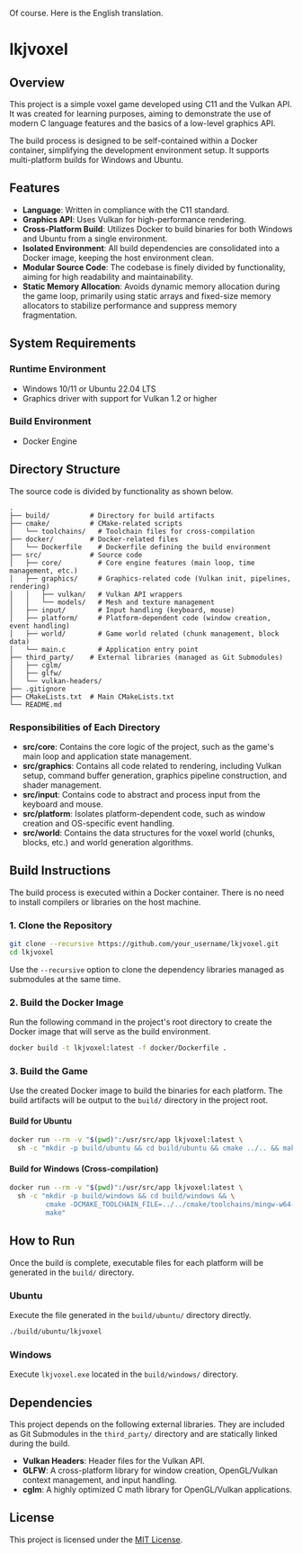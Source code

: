 Of course. Here is the English translation.

# lkjvoxel

## Overview

This project is a simple voxel game developed using C11 and the Vulkan API. It was created for learning purposes, aiming to demonstrate the use of modern C language features and the basics of a low-level graphics API.

The build process is designed to be self-contained within a Docker container, simplifying the development environment setup. It supports multi-platform builds for Windows and Ubuntu.

## Features

  * **Language**: Written in compliance with the C11 standard.
  * **Graphics API**: Uses Vulkan for high-performance rendering.
  * **Cross-Platform Build**: Utilizes Docker to build binaries for both Windows and Ubuntu from a single environment.
  * **Isolated Environment**: All build dependencies are consolidated into a Docker image, keeping the host environment clean.
  * **Modular Source Code**: The codebase is finely divided by functionality, aiming for high readability and maintainability.
  * **Static Memory Allocation**: Avoids dynamic memory allocation during the game loop, primarily using static arrays and fixed-size memory allocators to stabilize performance and suppress memory fragmentation.

## System Requirements

### Runtime Environment

  * Windows 10/11 or Ubuntu 22.04 LTS
  * Graphics driver with support for Vulkan 1.2 or higher

### Build Environment

  * Docker Engine

## Directory Structure

The source code is divided by functionality as shown below.

```
.
├── build/          # Directory for build artifacts
├── cmake/          # CMake-related scripts
│   └── toolchains/   # Toolchain files for cross-compilation
├── docker/         # Docker-related files
│   └── Dockerfile    # Dockerfile defining the build environment
├── src/            # Source code
│   ├── core/         # Core engine features (main loop, time management, etc.)
│   ├── graphics/     # Graphics-related code (Vulkan init, pipelines, rendering)
│   │   ├── vulkan/   # Vulkan API wrappers
│   │   └── models/   # Mesh and texture management
│   ├── input/        # Input handling (keyboard, mouse)
│   ├── platform/     # Platform-dependent code (window creation, event handling)
│   ├── world/        # Game world related (chunk management, block data)
│   └── main.c        # Application entry point
├── third_party/    # External libraries (managed as Git Submodules)
│   ├── cglm/
│   ├── glfw/
│   └── vulkan-headers/
├── .gitignore
├── CMakeLists.txt  # Main CMakeLists.txt
└── README.md
```

### Responsibilities of Each Directory

  * **src/core**: Contains the core logic of the project, such as the game's main loop and application state management.
  * **src/graphics**: Contains all code related to rendering, including Vulkan setup, command buffer generation, graphics pipeline construction, and shader management.
  * **src/input**: Contains code to abstract and process input from the keyboard and mouse.
  * **src/platform**: Isolates platform-dependent code, such as window creation and OS-specific event handling.
  * **src/world**: Contains the data structures for the voxel world (chunks, blocks, etc.) and world generation algorithms.

## Build Instructions

The build process is executed within a Docker container. There is no need to install compilers or libraries on the host machine.

### 1\. Clone the Repository

```bash
git clone --recursive https://github.com/your_username/lkjvoxel.git
cd lkjvoxel
```

Use the `--recursive` option to clone the dependency libraries managed as submodules at the same time.

### 2\. Build the Docker Image

Run the following command in the project's root directory to create the Docker image that will serve as the build environment.

```bash
docker build -t lkjvoxel:latest -f docker/Dockerfile .
```

### 3\. Build the Game

Use the created Docker image to build the binaries for each platform. The build artifacts will be output to the `build/` directory in the project root.

#### Build for Ubuntu

```bash
docker run --rm -v "$(pwd)":/usr/src/app lkjvoxel:latest \
  sh -c "mkdir -p build/ubuntu && cd build/ubuntu && cmake ../.. && make"
```

#### Build for Windows (Cross-compilation)

```bash
docker run --rm -v "$(pwd)":/usr/src/app lkjvoxel:latest \
  sh -c "mkdir -p build/windows && cd build/windows && \
         cmake -DCMAKE_TOOLCHAIN_FILE=../../cmake/toolchains/mingw-w64-x86_64.cmake ../.. && \
         make"
```

## How to Run

Once the build is complete, executable files for each platform will be generated in the `build/` directory.

### Ubuntu

Execute the file generated in the `build/ubuntu/` directory directly.

```bash
./build/ubuntu/lkjvoxel
```

### Windows

Execute `lkjvoxel.exe` located in the `build/windows/` directory.

## Dependencies

This project depends on the following external libraries. They are included as Git Submodules in the `third_party/` directory and are statically linked during the build.

  * **Vulkan Headers**: Header files for the Vulkan API.
  * **GLFW**: A cross-platform library for window creation, OpenGL/Vulkan context management, and input handling.
  * **cglm**: A highly optimized C math library for OpenGL/Vulkan applications.

## License

This project is licensed under the [MIT License](https://opensource.org/licenses/MIT).